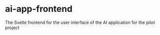 # ai-app-frontend
The Svelte frontend for the user interface of the AI application for the pilot project
